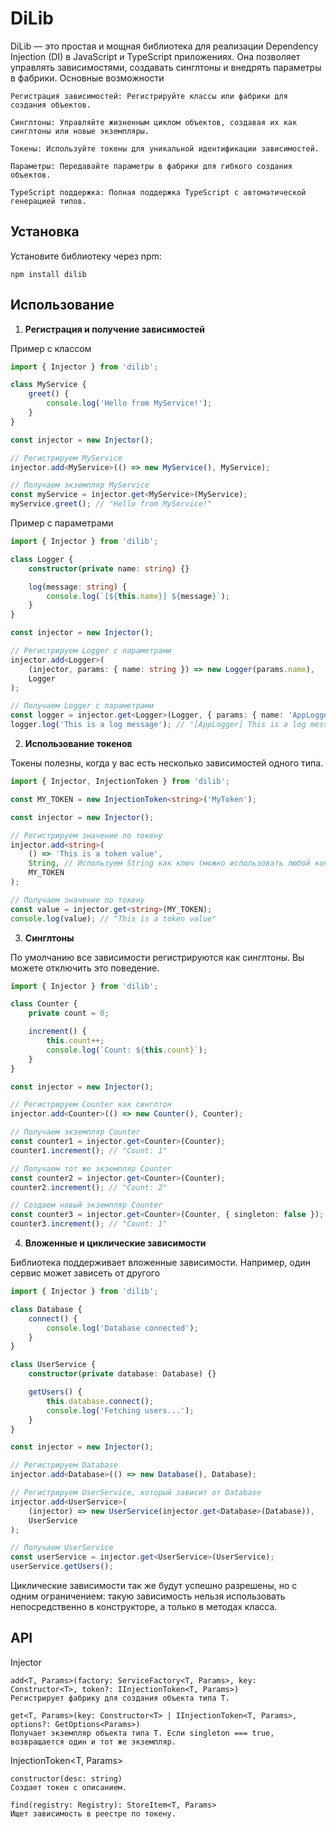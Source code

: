 # DiLib

DiLib — это простая и мощная библиотека для реализации Dependency Injection (DI) в JavaScript и TypeScript приложениях. Она позволяет управлять зависимостями, создавать синглтоны и внедрять параметры в фабрики.
Основные возможности

    Регистрация зависимостей: Регистрируйте классы или фабрики для создания объектов.

    Синглтоны: Управляйте жизненным циклом объектов, создавая их как синглтоны или новые экземпляры.

    Токены: Используйте токены для уникальной идентификации зависимостей.

    Параметры: Передавайте параметры в фабрики для гибкого создания объектов.

    TypeScript поддержка: Полная поддержка TypeScript с автоматической генерацией типов.

## Установка

Установите библиотеку через npm:

```npm install dilib```

## Использование
1. **Регистрация и получение зависимостей**
  
Пример с классом

```typescript
import { Injector } from 'dilib';

class MyService {
    greet() {
        console.log('Hello from MyService!');
    }
}

const injector = new Injector();

// Регистрируем MyService
injector.add<MyService>(() => new MyService(), MyService);

// Получаем экземпляр MyService
const myService = injector.get<MyService>(MyService);
myService.greet(); // "Hello from MyService!"
```

Пример с параметрами

```typescript
import { Injector } from 'dilib';

class Logger {
    constructor(private name: string) {}

    log(message: string) {
        console.log(`[${this.name}] ${message}`);
    }
}

const injector = new Injector();

// Регистрируем Logger с параметрами
injector.add<Logger>(
	(injector, params: { name: string }) => new Logger(params.name),
	Logger
);

// Получаем Logger с параметрами
const logger = injector.get<Logger>(Logger, { params: { name: 'AppLogger' } });
logger.log('This is a log message'); // "[AppLogger] This is a log message"
```

2. **Использование токенов**

Токены полезны, когда у вас есть несколько зависимостей одного типа.

```typescript
import { Injector, InjectionToken } from 'dilib';

const MY_TOKEN = new InjectionToken<string>('MyToken');

const injector = new Injector();

// Регистрируем значение по токену
injector.add<string>(
    () => 'This is a token value',
    String, // Используем String как ключ (можно использовать любой конструктор)
    MY_TOKEN
);

// Получаем значение по токену
const value = injector.get<string>(MY_TOKEN);
console.log(value); // "This is a token value"
```

3. **Синглтоны**

По умолчанию все зависимости регистрируются как синглтоны.
Вы можете отключить это поведение.

```typescript
import { Injector } from 'dilib';

class Counter {
    private count = 0;

    increment() {
        this.count++;
        console.log(`Count: ${this.count}`);
    }
}

const injector = new Injector();

// Регистрируем Counter как синглтон
injector.add<Counter>(() => new Counter(), Counter);

// Получаем экземпляр Counter
const counter1 = injector.get<Counter>(Counter);
counter1.increment(); // "Count: 1"

// Получаем тот же экземпляр Counter
const counter2 = injector.get<Counter>(Counter);
counter2.increment(); // "Count: 2"

// Создаем новый экземпляр Counter
const counter3 = injector.get<Counter>(Counter, { singleton: false });
counter3.increment(); // "Count: 1"
```

4. **Вложенные и циклические зависимости**

Библиотека поддерживает вложенные зависимости.
Например, один сервис может зависеть от другого

```typescript
import { Injector } from 'dilib';

class Database {
    connect() {
        console.log('Database connected');
    }
}

class UserService {
    constructor(private database: Database) {}

    getUsers() {
        this.database.connect();
        console.log('Fetching users...');
    }
}

const injector = new Injector();

// Регистрируем Database
injector.add<Database>(() => new Database(), Database);

// Регистрируем UserService, который зависит от Database
injector.add<UserService>(
    (injector) => new UserService(injector.get<Database>(Database)),
    UserService
);

// Получаем UserService
const userService = injector.get<UserService>(UserService);
userService.getUsers(); 
```

Циклические зависимости так же будут успешно разрешены,
но с одним ограничением: такую зависимость нельзя использовать непосредственно в конструкторе,
а только в методах класса.

## API
Injector

    add<T, Params>(factory: ServiceFactory<T, Params>, key: Constructor<T>, token?: IInjectionToken<T, Params>)
    Регистрирует фабрику для создания объекта типа T.

    get<T, Params>(key: Constructor<T> | IInjectionToken<T, Params>, options?: GetOptions<Params>)
    Получает экземпляр объекта типа T. Если singleton === true, возвращается один и тот же экземпляр.

InjectionToken<T, Params>

    constructor(desc: string)
    Создает токен с описанием.

    find(registry: Registry): StoreItem<T, Params>
    Ищет зависимость в реестре по токену.
